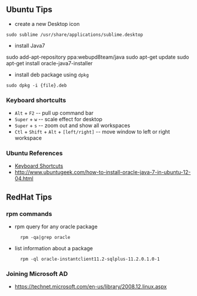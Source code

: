 Ubuntu Tips
-----------

+ create a new Desktop icon

`sudo sublime /usr/share/applications/sublime.desktop`

+ install Java7

<verbatim>
sudo add-apt-repository ppa:webupd8team/java  
sudo apt-get update  
sudo apt-get install oracle-java7-installer  
</verbatim>

+ install deb package using `dpkg`

`sudo dpkg -i {file}.deb`

### Keyboard shortcults

+ `Alt` + `F2` -- pull up command bar
+ `Super` + `w` -- scale effect for desktop
+ `Super` + `s` -- zoom out and show all workspaces
+ `Ctl` + `Shift` + `Alt` + `[left/right]` -- move window to left or right workspace

### Ubuntu References

* [Keyboard Shortcuts](https://help.ubuntu.com/community/KeyboardShortcuts)
* http://www.ubuntugeek.com/how-to-install-oracle-java-7-in-ubuntu-12-04.html

RedHat Tips
-----------

### rpm commands

* rpm query for any oracle package

 		rpm -qa|grep oracle

* list information about a package

		rpm -ql oracle-instantclient11.2-sqlplus-11.2.0.1.0-1
		

### Joining Microsoft AD

- https://technet.microsoft.com/en-us/library/2008.12.linux.aspx
